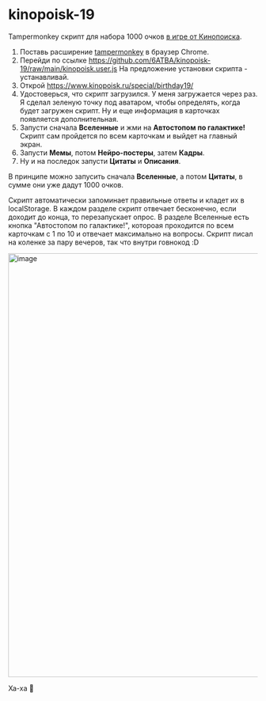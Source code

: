 # kinopoisk-19
Tampermonkey скрипт для набора 1000 очков [в игре от Кинопоиска](https://www.kinopoisk.ru/special/birthday19/).

1. Поставь расширение [tampermonkey](https://chrome.google.com/webstore/detail/tampermonkey/dhdgffkkebhmkfjojejmpbldmpobfkfo) в браузер Chrome.
2. Перейди по ссылке https://github.com/6ATBA/kinopoisk-19/raw/main/kinopoisk.user.js На предложение установки скрипта - устанавливай.
3. Открой https://www.kinopoisk.ru/special/birthday19/
4. Удостоверься, что скрипт загрузился. У меня загружается через раз. Я сделал зеленую точку под аватаром, чтобы определять, когда будет загружен скрипт. Ну и еще информация в карточках появляется дополнительная.
5. Запусти сначала **Вселенные** и жми на **Автостопом по галактике!** Скрипт сам пройдется по всем карточкам и выйдет на главный экран.
6. Запусти **Мемы**, потом **Нейро-постеры**, затем **Кадры**.
7. Ну и на последок запусти **Цитаты** и **Описания**.

В принципе можно запусить сначала **Вселенные**, а потом **Цитаты**, в сумме они уже дадут 1000 очков.


Скрипт автоматически запоминает правильные ответы и кладет их в localStorage.
В каждом разделе скрипт отвечает бесконечно, если доходит до конца, то перезапускает опрос.
В разделе Вселенные есть кнопка "Автостопом по галактике!", котороая проходится по всем карточкам с 1 по 10 и отвечает максимально на вопросы.
Скрипт писал на коленке за пару вечеров, так что внутри говнокод :D

<img width="857" alt="image" src="https://user-images.githubusercontent.com/18421105/208281018-1b5c2e70-9af1-47b5-921c-02f9ca8b4f8f.png">

Ха-ха 🤣 
